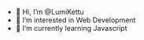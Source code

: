 - 👋 Hi, I’m @LumiKettu
- 👀 I’m interested in Web Development
- 🌱 I’m currently learning Javascript

<!---
LumiKettu/LumiKettu is a ✨ special ✨ repository because its `README.md` (this file) appears on your GitHub profile.
You can click the Preview link to take a look at your changes.
--->
